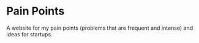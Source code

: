 # Pain Points
 A website for my pain points (problems that are frequent and intense) and ideas for startups.
